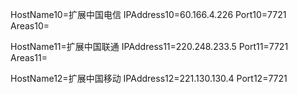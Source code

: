 HostName10=扩展中国电信
IPAddress10=60.166.4.226
Port10=7721
Areas10=

HostName11=扩展中国联通
IPAddress11=220.248.233.5
Port11=7721
Areas11=

HostName12=扩展中国移动
IPAddress12=221.130.130.4
Port12=7721